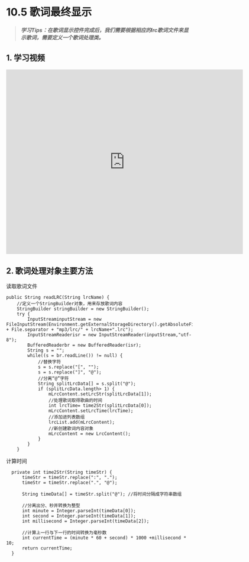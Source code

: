 # 10.5 歌词最终显示

>##### 学习Tips：在歌词显示控件完成后，我们需要根据相应的lrc歌词文件来显示歌词，需要定义一个歌词处理类。

## 1. 学习视频

<iframe frameborder="0" width="640" height="498" src="https://v.qq.com/iframe/player.html?vid=z0180bhmznp&tiny=0&auto=0" allowfullscreen></iframe>

## 2. 歌词处理对象主要方法

读取歌词文件

```
public String readLRC(String lrcName) {
    //定义一个StringBuilder对象，用来存放歌词内容
    StringBuilder stringBuilder = new StringBuilder();
    try {
        InputStreaminputStream = new FileInputStream(Environment.getExternalStorageDirectory().getAbsoluteFile() + File.separator + "mp3/lrc/" + lrcName+".lrc");
        InputStreamReaderisr = new InputStreamReader(inputStream,"utf-8");
        BufferedReaderbr = new BufferedReader(isr);
        String s = "";
        while((s = br.readLine()) != null) {
            //替换字符
            s = s.replace("[", "");
            s = s.replace("]", "@");
            //分离“@”字符
            String splitLrcData[] = s.split("@");
            if (splitLrcData.length> 1) {
                mLrcContent.setLrcStr(splitLrcData[1]);
                //处理歌词取得歌曲的时间
                int lrcTime= time2Str(splitLrcData[0]);
                mLrcContent.setLrcTime(lrcTime);
                //添加进列表数组
                lrcList.add(mLrcContent);
                //新创建歌词内容对象
                mLrcContent = new LrcContent();
            }
        }
    }
```

计算时间

```
  private int time2Str(String timeStr) {
      timeStr = timeStr.replace(":", ".");
      timeStr = timeStr.replace(".", "@");

      String timeData[] = timeStr.split("@"); //将时间分隔成字符串数组

      //分离出分、秒并转换为整型
      int minute = Integer.parseInt(timeData[0]);
      int second = Integer.parseInt(timeData[1]);
      int millisecond = Integer.parseInt(timeData[2]);

      //计算上一行与下一行的时间转换为毫秒数
      int currentTime = (minute * 60 + second) * 1000 +millisecond * 10;
      return currentTime;
  }
```